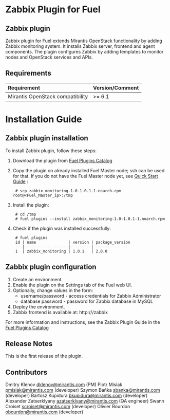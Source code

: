 Zabbix Plugin for Fuel
=======================

Zabbix plugin
--------------

Zabbix plugin for Fuel extends Mirantis OpenStack functionality by adding
Zabbix monitoring system. It installs Zabbix server, frontend and agent
components. The plugin configures Zabbix by adding templates to monitor nodes
and OpenStack services and APIs.

Requirements
------------

| Requirement                      | Version/Comment |
|:---------------------------------|:----------------|
| Mirantis OpenStack compatibility | >= 6.1          |

Installation Guide
==================

Zabbix plugin installation
---------------------------

To install Zabbix plugin, follow these steps:

1. Download the plugin from
    [Fuel Plugins Catalog](https://software.mirantis.com/fuel-plugins)

2. Copy the plugin on already installed Fuel Master node; ssh can be used for
    that. If you do not have the Fuel Master node yet, see
    [Quick Start Guide](https://software.mirantis.com/quick-start/) :

        # scp zabbix_monitoring-1.0-1.0.1-1.noarch.rpm root@<Fuel_Master_ip>:/tmp

3. Install the plugin:

        # cd /tmp
        # fuel plugins --install zabbix_monitoring-1.0-1.0.1-1.noarch.rpm

4. Check if the plugin was installed successfully:

        # fuel plugins
        id | name              | version | package_version
        ---|-------------------|---------|----------------
        1  | zabbix_monitoring | 1.0.1   | 2.0.0

Zabbix plugin configuration
----------------------------

1. Create an environment.
2. Enable the plugin on the Settings tab of the Fuel web UI.
3. Optionally, change values in the form:
   * username/password - access credentials for Zabbix Administrator
   * database password - password for Zabbix database in MySQL
4. Deploy the environment.
5. Zabbix frontend is available at: http://<VIP>/zabbix

For more information and instructions, see the Zabbix Plugin Guide in the
[Fuel Plugins Catalog](https://software.mirantis.com/fuel-plugins)

Release Notes
-------------

This is the first release of the plugin.

Contributors
------------

Dmitry Klenov <dklenov@mirantis.com> (PM)
Piotr Misiak <pmisiak@mirantis.com> (developer)
Szymon Bańka <sbanka@mirantis.com> (developer)
Bartosz Kupidura <bkupidura@mirantis.com> (developer)
Alexander Zatserklyany <azatserklyany@mirantis.com> (QA engineer)
Swann Croiset <scroiset@mirantis.com> (developer)
Olivier Bourdon <obourdon@mirantis.com> (developer)
